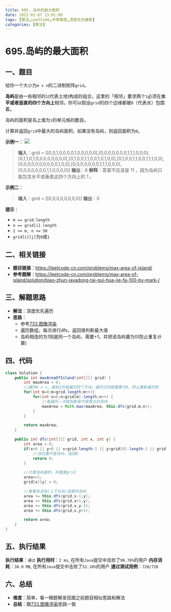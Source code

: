 ```yaml
---
title: 695. 岛屿的最大面积
date: 2022-01-07 13:01:09
tags: [算法,LeetCode,中等难度,深度优先搜索]
categories: [算法]
---
```


# 695.岛屿的最大面积
## 一、题目
给你一个大小为`m x n`的二进制矩阵`grid`。

**岛屿**是由一些相邻的`1`(代表土地)构成的组合，这里的「相邻」要求两个`1`必须在**水平或者竖直的四个方向上**相邻。你可以假设`grid`的四个边缘都被`0`（代表水）包围着。

岛屿的面积是岛上值为`1`的单元格的数目。

计算并返回`grid`中最大的岛屿面积。如果没有岛屿，则返回面积为`0`。

**示例一**：
![](/images/algorithm/岛屿的最大面积.png)
>**输入**：grid = [[0,0,1,0,0,0,0,1,0,0,0,0,0],[0,0,0,0,0,0,0,1,1,1,0,0,0],[0,1,1,0,1,0,0,0,0,0,0,0,0],[0,1,0,0,1,1,0,0,1,0,1,0,0],[0,1,0,0,1,1,0,0,1,1,1,0,0],[0,0,0,0,0,0,0,0,0,0,1,0,0],[0,0,0,0,0,0,0,1,1,1,0,0,0],[0,0,0,0,0,0,0,1,1,0,0,0,0]]
>**输出**：6
>**解释**：答案不应该是 11 ，因为岛屿只能包含水平或垂直这四个方向上的 1 。
> 
**示例二**：
>**输入**：grid = [[0,0,0,0,0,0,0,0]]
>**输出**：0

**提示**：
* `m == grid.length`
* `n == grid[i].length`
* `1 <= m, n <= 50`
* `grid[i][j]`为`0`或`1`

## 二、相关链接
* **题目链接**：https://leetcode-cn.com/problems/max-area-of-island/
* **参考题解**：https://leetcode-cn.com/problems/max-area-of-island/solution/biao-zhun-javadong-tai-gui-hua-jie-fa-100-by-mark-/

## 三、解题思路
* **解法**：深度优先遍历
* **思路**：
    * 参考[733.图像渲染](https://garyleeeee.github.io/2022/01/06/algorithm/%E5%9B%BE%E5%83%8F%E6%B8%B2%E6%9F%93/)
    * 遍历数组，每次进行dfs，返回值判断最大值
    * 岛屿相连的为1则是同一个岛屿，需要+1，并把该岛屿置为0(防止重复计算)

## 四、代码
```java
class Solution {
    public int maxAreaOfIsland(int[][] grid) {
        int maxArea = 0;
        //遍历m x n，遇到1的就遍历四个方向，遍历过的就重置为0，防止重新遍历到
        for(int m=0;m<grid.length;m++){
            for(int n=0;n<grid[m].length;n++) {
                //每遍历一次就判断是不是更大的岛屿
                maxArea = Math.max(maxArea, this.dfs(grid,m,n));
            }
        }

        return maxArea;
    }

    public int dfs(int[][] grid, int x, int y) {
        int area = 0;
        if(x<0 || y<0 || x>grid.length-1 || y>grid[0].length-1 || grid[x][y]!=1) {
            //该位置不是岛屿，返回0
            return 0;
        }

        //计算岛屿面积，并重置grid
        area+=1;
        grid[x][y] = 0;

        //看看有没有(上下左右)连接的岛屿
        area += this.dfs(grid,x-1,y);
        area += this.dfs(grid,x+1,y);
        area += this.dfs(grid,x,y-1);
        area += this.dfs(grid,x,y+1);

        return area;
    }
}
```

## 五、执行结果
**执行结果**：`通过`
**执行用时**：`2 ms`, 在所有`Java`提交中击败了`99.78%`的用户
**内存消耗**：`38.9 MB`, 在所有`Java`提交中击败了`52.10%`的用户
**通过测试用例**：`728/728`

## 六、总结
* **难度**：简单，看一眼题解发现跟之前题目相似思路和解法
* **总结**：跟[733.图像渲染](https://garyleeeee.github.io/2022/01/06/algorithm/%E5%9B%BE%E5%83%8F%E6%B8%B2%E6%9F%93/)思路一致